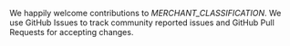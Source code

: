We happily welcome contributions to *MERCHANT_CLASSIFICATION*. We use GitHub Issues to track community reported issues and GitHub Pull Requests for accepting changes.
